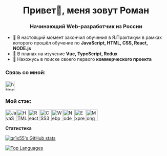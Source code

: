 <h1 align="center">Привет👋, меня зовут Роман</h1>
<h3 align="center">Начинающий Web-разработчик из России</h3>

- 👯 В настоящий момент закончил обучения в Я.Практикум в рамках которого прошёл обучение по **JavaScript, HTML, CSS, React, NODE.js**
- 🌱 В планах на изучение **Vue, TypeScript, Redux**
- 🔭 Нахожусь в поиске своего первого **коммерческого проекта**


<h3 background="white" align="left">Связь со мной:</h3>
<p align="left">
<a href="https://t.me/qr1xd" target="blank"><img align="center" src="https://cdn-icons-png.flaticon.com/512/906/906377.png" alt="https://t.me/qr1xd" height="30" width="30" /></a>
</p>

<h3 align="left">Мой стэк:</h3>
<p align="left">
<a href="https://developer.mozilla.org/en-US/docs/Web/JavaScript" target="_blank" rel="noreferrer"><img src="https://raw.githubusercontent.com/danielcranney/readme-generator/main/public/icons/skills/javascript-colored.svg" width="36" height="36" alt="JavaScript" /></a><a href="https://developer.mozilla.org/en-US/docs/Glossary/HTML5" target="_blank" rel="noreferrer"><img src="https://raw.githubusercontent.com/danielcranney/readme-generator/main/public/icons/skills/html5-colored.svg" width="36" height="36" alt="HTML5" /></a><a href="https://reactjs.org/" target="_blank" rel="noreferrer"><img src="https://raw.githubusercontent.com/danielcranney/readme-generator/main/public/icons/skills/react-colored.svg" width="36" height="36" alt="React" /></a><a href="https://www.w3.org/TR/CSS/#css" target="_blank" rel="noreferrer"><img src="https://raw.githubusercontent.com/danielcranney/readme-generator/main/public/icons/skills/css3-colored.svg" width="36" height="36" alt="CSS3" /></a><a href="https://webpack.js.org/" target="_blank" rel="noreferrer"><img src="https://raw.githubusercontent.com/danielcranney/readme-generator/main/public/icons/skills/webpack-colored.svg" width="36" height="36" alt="Webpack" /></a><a href="https://nodejs.org/en/" target="_blank" rel="noreferrer"><img src="https://raw.githubusercontent.com/danielcranney/readme-generator/main/public/icons/skills/nodejs-colored.svg" width="36" height="36" alt="NodeJS" /></a><a href="https://expressjs.com/" target="_blank" rel="noreferrer"><img src="https://raw.githubusercontent.com/danielcranney/readme-generator/main/public/icons/skills/express-colored.svg" width="36" height="36" alt="Express" /></a><a href="https://www.mongodb.com/" target="_blank" rel="noreferrer"><img src="https://raw.githubusercontent.com/danielcranney/readme-generator/main/public/icons/skills/mongodb-colored.svg" width="36" height="36" alt="MongoDB" /></a>
</p>

<b>Статистика</b>

<a href="http://www.github.com/qr1x55"><img src="https://github-readme-stats.vercel.app/api?username=qr1x55&show_icons=true&hide=&count_private=true&title_color=ffffff&text_color=ffffff&icon_color=0891b2&bg_color=0d1117&hide_border=true&show_icons=true" alt="qr1x55's GitHub stats" /></a>

<a href="https://github.com/qr1x55" align="left"><img src="https://github-readme-stats.vercel.app/api/top-langs/?username=qr1x55&langs_count=10&title_color=ffffff&text_color=ffffff&icon_color=0891b2&bg_color=0d1117&hide_border=true&locale=en&custom_title=Top%20%Languages" alt="Top Languages" /></a>
